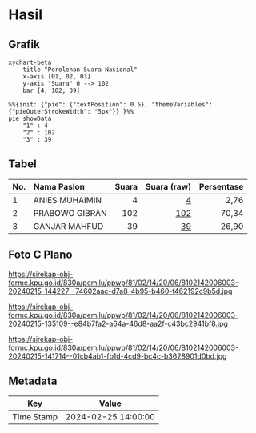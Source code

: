 # Hasil

## Grafik

```mermaid
xychart-beta
    title "Perolehan Suara Nasional"
    x-axis [01, 02, 03]
    y-axis "Suara" 0 --> 102
    bar [4, 102, 39]
```

```mermaid
%%{init: {"pie": {"textPosition": 0.5}, "themeVariables": {"pieOuterStrokeWidth": "5px"}} }%%
pie showData
    "1" : 4
    "2" : 102
    "3" : 39
```

## Tabel

| No. | Nama Paslon    | Suara | Suara (raw) | Persentase |
|:--- |:-------------- | -----:| -----------:| ----------:|
| 1   | ANIES MUHAIMIN | 4     | [4][p-1]    | 2,76       |
| 2   | PRABOWO GIBRAN | 102   | [102][p-2]  | 70,34      |
| 3   | GANJAR MAHFUD  | 39    | [39][p-3]   | 26,90      |


[p-1]: https://github.com/gigit-pemilu/pemilu-2024/blob/main/pilpres/hitung-suara/sub/81-maluku/sub/02-maluku-tenggara/sub/14-kei-kecil-barat/sub/2006-warbal/sub/003-tps/sub/paslon-1.txt
[p-2]: https://github.com/gigit-pemilu/pemilu-2024/blob/main/pilpres/hitung-suara/sub/81-maluku/sub/02-maluku-tenggara/sub/14-kei-kecil-barat/sub/2006-warbal/sub/003-tps/sub/paslon-2.txt
[p-3]: https://github.com/gigit-pemilu/pemilu-2024/blob/main/pilpres/hitung-suara/sub/81-maluku/sub/02-maluku-tenggara/sub/14-kei-kecil-barat/sub/2006-warbal/sub/003-tps/sub/paslon-3.txt

## Foto C Plano

https://sirekap-obj-formc.kpu.go.id/830a/pemilu/ppwp/81/02/14/20/06/8102142006003-20240215-144227--74602aac-d7a8-4b95-b460-f462192c9b5d.jpg

https://sirekap-obj-formc.kpu.go.id/830a/pemilu/ppwp/81/02/14/20/06/8102142006003-20240215-135109--e84b7fa2-a64a-46d8-aa2f-c43bc2941bf8.jpg

https://sirekap-obj-formc.kpu.go.id/830a/pemilu/ppwp/81/02/14/20/06/8102142006003-20240215-141714--01cb4ab1-fb1d-4cd9-bc4c-b3628901d0bd.jpg


## Metadata

| Key        | Value               |
| ---------- | ------------------- |
| Time Stamp | 2024-02-25 14:00:00 |



